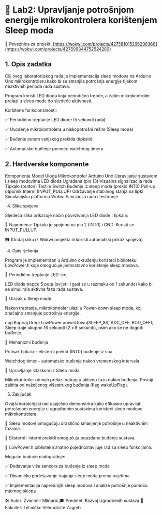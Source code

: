 <h1>📖 Lab2: Upravljanje potrošnjom energije mikrokontrolera korištenjem Sleep moda</h1>

🔗 Poveznica za projekt: [https://wokwi.com/projects/427581015265206366](https://wokwi.com/projects/427696344752524289)

<h2>1. Opis zadatka</h2>

Cilj ovog laboratorijskog rada je implementacija sleep modova na Arduino Uno mikrokontroleru kako bi se smanjila potrošnja energije tijekom neaktivnih perioda rada sustava.

Program koristi LED diodu koja periodično trepće, a zatim mikrokontroler prelazi u sleep mode do sljedeće aktivnosti.

Korištene funkcionalnosti:

✅ Periodično treptanje LED diode (5 sekundi rada)

✅ Uvođenje mikrokontrolera u niskopotrošni režim (Sleep mode)

✅ Buđenje putem vanjskog prekida (tipkalo)

✅ Automatsko buđenje pomoću watchdog timera

<h2>2. Hardverske komponente</h2>

Komponenta	Model	Uloga
Mikrokontroler	Arduino Uno	Upravljanje sustavom i sleep modovima
LED dioda	Ugrađena (pin 13)	Vizualna signalizacija rada
Tipkalo (button)	Tactile Switch	Buđenje iz sleep moda (prekid INT0)
Pull-up otpornik	Interni (INPUT_PULLUP)	Održavanje stabilnog stanja na tipki
Simulacijska platforma	Wokwi	Simulacija rada i testiranje

4. Slika spojeva

Sljedeća slika prikazuje način povezivanja LED diode i tipkala:

📌 Napomena: Tipkalo je spojeno na pin 2 (INT0) i GND. Koristi se INPUT_PULLUP.

📷 (Dodaj sliku iz Wokwi projekta ili koristi automatski prikaz spojeva)

4. Opis rješenja

  Program je implementiran u Arduino okruženju koristeći biblioteku LowPower.h koja omogućuje jednostavno korištenje sleep modova.

📌 Periodično treptanje LED-ice

  LED dioda trepće 5 puta (svijetli i gasi se u razmaku od 1 sekunde) kako bi se simulirala aktivna faza rada sustava.

📌 Ulazak u Sleep mode

  Nakon treptanja, mikrokontroler ulazi u Power-down sleep mode, koji značajno smanjuje potrošnju energije.

cpp
Kopiraj
Uredi
LowPower.powerDown(SLEEP_8S, ADC_OFF, BOD_OFF);
Sleep traje ukupno 16 sekundi (2 x 8 sekundi), osim ako se ne dogodi buđenje.

📌 Mehanizmi buđenja

  Pritisak tipkala – eksterni prekid (INT0) buđenje iz sna

  Watchdog timer – automatsko buđenje nakon vremenskog intervala

📌 Upravljanje izlaskom iz Sleep moda

Mikrokontroler odmah prelazi natrag u aktivnu fazu nakon buđenja. Postoji zaštita od neželjenog višestrukog buđenja (flag wakeUpFlag).

5. Zaključak
 
Ovaj laboratorijski rad uspješno demonstrira kako efikasno upravljati potrošnjom energije u ugradbenim sustavima koristeći sleep modove mikrokontrolera.

🔹 Sleep modovi omogućuju drastično smanjenje potrošnje u neaktivnim fazama.

🔹 Eksterni i interni prekidi omogućuju pouzdano buđenje sustava.

🔹 LowPower.h biblioteka znatno pojednostavljuje rad sa sleep funkcijama.

Moguće buduće nadogradnje:

✅ Dodavanje više senzora za buđenje iz sleep moda

✅ Dinamičko podešavanje trajanja sleep moda prema uvjetima

✅ Implementacija naprednijih sleep modova i analize potrošnje pomoću mjernog sklopa

🛠 Autor: Zvonimir Mlinarić
🎓 Predmet: Razvoj Ugradbenih sustava
🏫 Fakultet: Tehničko Veleučilište Zagreb


